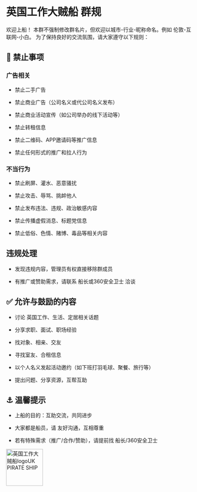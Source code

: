# 英国工作大贼船 群规

欢迎上船！
本群不强制修改群名片，但欢迎以城市-行业-昵称命名。例如 伦敦-互联网-小白。
为了保持良好的交流氛围，请大家遵守以下规则：

## 🚫 禁止事项

### 广告相关

- 禁止二手广告

- 禁止商业广告（公司名义或代公司名义发布）

- 禁止商业活动宣传（如公司举办的线下活动等）

- 禁止转租信息

- 禁止二维码、APP邀请码等推广信息

- 禁止任何形式的推广和拉人行为

### 不当行为

- 禁止刷屏、灌水、恶意骚扰

- 禁止攻击、辱骂、挑衅他人

- 禁止发布违法、违规、政治敏感内容

- 禁止传播虚假消息、标题党信息

- 禁止低俗、色情、赌博、毒品等相关内容

## 违规处理

- 发现违规内容，管理员有权直接移除群成员

- 有推广或赞助需求，请联系 船长或360安全卫士 洽谈

## ✅ 允许与鼓励的内容

- 讨论 英国工作、生活、定居相关话题

- 分享求职、面试、职场经验

- 找对象、相亲、交友

- 寻找室友、合租信息

- 以个人名义发起活动邀约（如下班打羽毛球、聚餐、旅行等）

- 提出问题、分享资源，互帮互助

## ⚓ 温馨提示

- 上船的目的：互助交流，共同进步

- 大家都是船员，请 友好沟通，互相尊重

- 若有特殊需求（推广/合作/赞助），请提前找 船长/360安全卫士


<img width="100px" height="100px" alt="英国工作大贼船logoUK PIRATE SHIP" src="https://github.com/user-attachments/assets/79264ae1-6737-46da-a0b7-5674618af0cf" />
